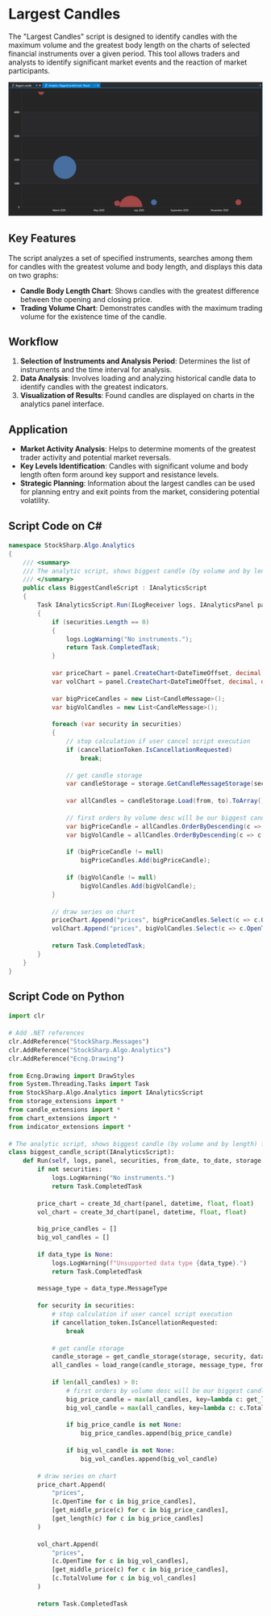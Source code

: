 # Largest Candles

The "Largest Candles" script is designed to identify candles with the maximum volume and the greatest body length on the charts of selected financial instruments over a given period. This tool allows traders and analysts to identify significant market events and the reaction of market participants.

![hydra_analytics_big_candle](../../../../images/hydra_analytics_big_candle.png)

## Key Features

The script analyzes a set of specified instruments, searches among them for candles with the greatest volume and body length, and displays this data on two graphs:

- **Candle Body Length Chart**: Shows candles with the greatest difference between the opening and closing price.
- **Trading Volume Chart**: Demonstrates candles with the maximum trading volume for the existence time of the candle.

## Workflow

1. **Selection of Instruments and Analysis Period**: Determines the list of instruments and the time interval for analysis.
2. **Data Analysis**: Involves loading and analyzing historical candle data to identify candles with the greatest indicators.
3. **Visualization of Results**: Found candles are displayed on charts in the analytics panel interface.

## Application

- **Market Activity Analysis**: Helps to determine moments of the greatest trader activity and potential market reversals.
- **Key Levels Identification**: Candles with significant volume and body length often form around key support and resistance levels.
- **Strategic Planning**: Information about the largest candles can be used for planning entry and exit points from the market, considering potential volatility.

## Script Code on C#

```cs
namespace StockSharp.Algo.Analytics
{
	/// <summary>
	/// The analytic script, shows biggest candle (by volume and by length) for specified securities.
	/// </summary>
	public class BiggestCandleScript : IAnalyticsScript
	{
		Task IAnalyticsScript.Run(ILogReceiver logs, IAnalyticsPanel panel, SecurityId[] securities, DateTime from, DateTime to, IStorageRegistry storage, IMarketDataDrive drive, StorageFormats format, DataType dataType, CancellationToken cancellationToken)
		{
			if (securities.Length == 0)
			{
				logs.LogWarning("No instruments.");
				return Task.CompletedTask;
			}

			var priceChart = panel.CreateChart<DateTimeOffset, decimal, decimal>();
			var volChart = panel.CreateChart<DateTimeOffset, decimal, decimal>();

			var bigPriceCandles = new List<CandleMessage>();
			var bigVolCandles = new List<CandleMessage>();

			foreach (var security in securities)
			{
				// stop calculation if user cancel script execution
				if (cancellationToken.IsCancellationRequested)
					break;

				// get candle storage
				var candleStorage = storage.GetCandleMessageStorage(security, dataType, drive, format);

				var allCandles = candleStorage.Load(from, to).ToArray();

				// first orders by volume desc will be our biggest candle
				var bigPriceCandle = allCandles.OrderByDescending(c => c.GetLength()).FirstOrDefault();
				var bigVolCandle = allCandles.OrderByDescending(c => c.TotalVolume).FirstOrDefault();

				if (bigPriceCandle != null)
					bigPriceCandles.Add(bigPriceCandle);

				if (bigVolCandle != null)
					bigVolCandles.Add(bigVolCandle);
			}

			// draw series on chart
			priceChart.Append("prices", bigPriceCandles.Select(c => c.OpenTime), bigPriceCandles.Select(c => c.GetMiddlePrice(null)), bigPriceCandles.Select(c => c.GetLength()));
			volChart.Append("prices", bigVolCandles.Select(c => c.OpenTime), bigPriceCandles.Select(c => c.GetMiddlePrice(null)), bigVolCandles.Select(c => c.TotalVolume));

			return Task.CompletedTask;
		}
	}
}

```

## Script Code on Python

```python
import clr

# Add .NET references
clr.AddReference("StockSharp.Messages")
clr.AddReference("StockSharp.Algo.Analytics")
clr.AddReference("Ecng.Drawing")

from Ecng.Drawing import DrawStyles
from System.Threading.Tasks import Task
from StockSharp.Algo.Analytics import IAnalyticsScript
from storage_extensions import *
from candle_extensions import *
from chart_extensions import *
from indicator_extensions import *

# The analytic script, shows biggest candle (by volume and by length) for specified securities.
class biggest_candle_script(IAnalyticsScript):
	def Run(self, logs, panel, securities, from_date, to_date, storage, drive, format, data_type, cancellation_token):
		if not securities:
			logs.LogWarning("No instruments.")
			return Task.CompletedTask

		price_chart = create_3d_chart(panel, datetime, float, float)
		vol_chart = create_3d_chart(panel, datetime, float, float)

		big_price_candles = []
		big_vol_candles = []

		if data_type is None:
			logs.LogWarning(f"Unsupported data type {data_type}.")
			return Task.CompletedTask

		message_type = data_type.MessageType

		for security in securities:
			# stop calculation if user cancel script execution
			if cancellation_token.IsCancellationRequested:
				break

			# get candle storage
			candle_storage = get_candle_storage(storage, security, data_type, drive, format)
			all_candles = load_range(candle_storage, message_type, from_date, to_date)

			if len(all_candles) > 0:
				# first orders by volume desc will be our biggest candle
				big_price_candle = max(all_candles, key=lambda c: get_length(c))
				big_vol_candle = max(all_candles, key=lambda c: c.TotalVolume)

				if big_price_candle is not None:
					big_price_candles.append(big_price_candle)

				if big_vol_candle is not None:
					big_vol_candles.append(big_vol_candle)

		# draw series on chart
		price_chart.Append(
			"prices",
			[c.OpenTime for c in big_price_candles],
			[get_middle_price(c) for c in big_price_candles],
			[get_length(c) for c in big_price_candles]
		)

		vol_chart.Append(
			"prices",
			[c.OpenTime for c in big_vol_candles],
			[get_middle_price(c) for c in big_price_candles],
			[c.TotalVolume for c in big_vol_candles]
		)

		return Task.CompletedTask

```
